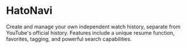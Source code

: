 # HatoNavi
Create and manage your own independent watch history, separate from YouTube's official history. Features include a unique resume function, favorites, tagging, and powerful search capabilities.
